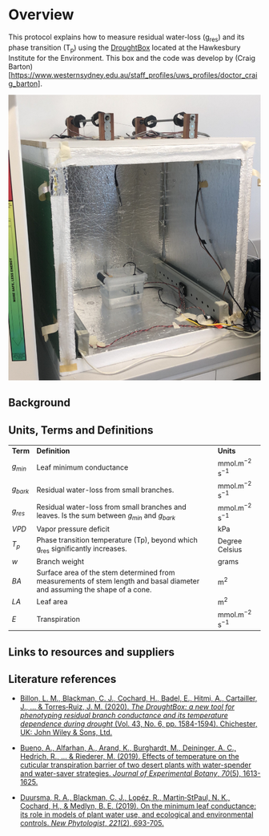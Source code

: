 
#  Overview

This protocol explains how to measure residual water-loss (g<sub>res</sub>) and its phase transition (T<sub>p</sub>) using the [DroughtBox](https://onlinelibrary.wiley.com/doi/full/10.1111/pce.13750) located at the Hawkesbury Institute for the Environment. This box and the code was develop by (Craig Barton)[https://www.westernsydney.edu.au/staff_profiles/uws_profiles/doctor_craig_barton]. 

![test](media/droughtbox.JPG)

## Background



## Units, Terms and Definitions

<table>
  <tr>
   <td><strong>Term</strong>
   </td>
   <td><strong>Definition</strong>
   </td>
   <td><strong>Units</strong>
   </td>
  </tr>
  <tr>
   <td><em>g<sub>min</sub></em>
   </td>
   <td>Leaf minimum conductance
   </td>
   <td>mmol.m<sup>−2</sup> s<sup>−1</sup>
   </td>
  </tr>
  <tr>
   <td><em>g<sub>bark</sub></em>
   </td>
   <td>Residual water-loss from small branches.
   </td>
   <td>mmol.m<sup>−2</sup> s<sup>−1</sup>
   </td>
  </tr>
  <tr>
   <td><em>g<sub>res</sub></em>
   </td>
   <td>Residual water-loss from small branches and leaves. Is the sum between <em>g<sub>min</sub></em> and <em>g<sub>bark </sub></em>
   </td>
   <td>mmol.m<sup>−2</sup> s<sup>−1</sup>
   </td>
  </tr>
  <tr>
   <td><em>VPD</em>
   </td>
   <td>Vapor pressure deficit
   </td>
   <td>kPa
   </td>
  </tr>
  <tr>
   <td><em>T<sub>p</sub></em>
   </td>
   <td>Phase transition temperature (Tp), beyond which g<sub>res</sub> significantly increases.
   </td>
   <td>Degree Celsius
   </td>
  </tr>
  <tr>
   <td><em>w</em>
   </td>
   <td>Branch weight
   </td>
   <td>grams
   </td>
  </tr>
  <tr>
   <td><em>BA</em>
   </td>
   <td>Surface area of the stem determined from measurements of stem length and basal diameter and assuming the shape of a cone.
   </td>
   <td>m<sup>2</sup>
   </td>
  </tr>
  <tr>
   <td><em>LA</em>
   </td>
   <td>Leaf area
   </td>
   <td>m<sup>2</sup>
   </td>
  </tr>
  <tr>
   <td><em>E</em>
   </td>
   <td>Transpiration
   </td>
   <td>mmol.m<sup>−2</sup> s<sup>−1</sup>
   </td>
  </tr>
</table>


## Links to resources and suppliers

## Literature references

+ [Billon, L. M., Blackman, C. J., Cochard, H., Badel, E., Hitmi, A., Cartailler, J., ... & Torres‐Ruiz, J. M. (2020). _The DroughtBox: a new tool for phenotyping residual branch conductance and its temperature dependence during drought_ (Vol. 43, No. 6, pp. 1584-1594). Chichester, UK: John Wiley & Sons, Ltd.](https://onlinelibrary.wiley.com/doi/full/10.1111/pce.13750)

+ [Bueno, A., Alfarhan, A., Arand, K., Burghardt, M., Deininger, A. C., Hedrich, R., ... & Riederer, M. (2019). Effects of temperature on the cuticular transpiration barrier of two desert plants with water-spender and water-saver strategies. _Journal of Experimental Botany_, _70_(5), 1613-1625.](https://academic.oup.com/jxb/article/70/5/1613/5304599)

+ [Duursma, R. A., Blackman, C. J., Lopéz, R., Martin‐StPaul, N. K., Cochard, H., & Medlyn, B. E. (2019). On the minimum leaf conductance: its role in models of plant water use, and ecological and environmental controls. _New Phytologist_, _221_(2), 693-705.](https://nph.onlinelibrary.wiley.com/doi/pdfdirect/10.1111/nph.15395)






